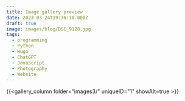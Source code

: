 ```yaml
---
title: Image gallery preview
date: 2023-03-24T19:36:10.000Z
draft: true
image: images/blog/DSC_9128.jpg
tags:
  - programming
  - Python
  - Hugo
  - ChatGPT
  - JavaScript
  - Photography
  - Website
---
```


{{<gallery_column folder="images3/" uniqueID="1" showAlt=true >}}
